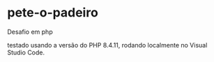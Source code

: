 # pete-o-padeiro
Desafio em php

testado usando a versão do PHP 8.4.11, rodando localmente no Visual Studio Code.